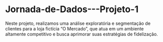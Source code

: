 # Jornada-de-Dados---Projeto-1
Neste projeto, realizamos uma análise exploratória e segmentação de clientes para a loja fictícia “O Mercado”, que atua em um ambiente altamente competitivo e busca aprimorar suas estratégias de fidelização.
